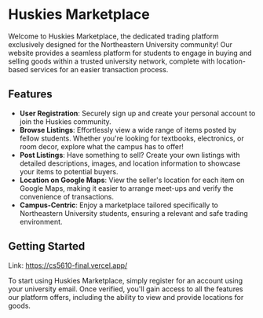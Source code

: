 # Huskies Marketplace

Welcome to Huskies Marketplace, the dedicated trading platform exclusively designed for the Northeastern University community! Our website provides a seamless platform for students to engage in buying and selling goods within a trusted university network, complete with location-based services for an easier transaction process.

## Features

- **User Registration**: Securely sign up and create your personal account to join the Huskies community.
- **Browse Listings**: Effortlessly view a wide range of items posted by fellow students. Whether you're looking for textbooks, electronics, or room decor, explore what the campus has to offer!
- **Post Listings**: Have something to sell? Create your own listings with detailed descriptions, images, and location information to showcase your items to potential buyers.
- **Location on Google Maps**: View the seller's location for each item on Google Maps, making it easier to arrange meet-ups and verify the convenience of transactions.
- **Campus-Centric**: Enjoy a marketplace tailored specifically to Northeastern University students, ensuring a relevant and safe trading environment.

## Getting Started
Link: https://cs5610-final.vercel.app/

To start using Huskies Marketplace, simply register for an account using your university email. Once verified, you'll gain access to all the features our platform offers, including the ability to view and provide locations for goods.
